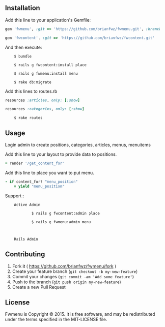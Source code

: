 ## Installation

Add this line to your application's Gemfile:

```ruby
gem 'fwmenu', :git => 'https://github.com/brianfwz/fwmenu.git', :branch => "v2"
```
```ruby
gem 'fwcontent', :git => 'https://github.com/brianfwz/fwcontent.git'
```
And then execute:

		$ bundle

		$ rails g fwcontent:install place

		$ rails g fwmenu:install menu

		$ rake db:migrate

Add this lines to routes.rb 

```ruby
resources :articles, only: [:show]
```
```ruby
resources :categories, only: [:show]
```

		$ rake routes

## Usage

Login admin to create positions, categories, articles, menus, menuitems 

Add this line to your layout to provide data to positions. 

```ruby
= render '/get_content_for'
```
Add this line to place you want to put menu.

```ruby
- if content_for? "menu_position"
	= yield "menu_position"
```

Support :

		Active Admin

				$ rails g fwcontent:admin place

				$ rails g fwmenu:admin menu



		Rails Admin

## Contributing

1. Fork it ( https://github.com/brianfwz/fwmenu/fork   )
2. Create your feature branch (`git checkout -b my-new-feature`)
3. Commit your changes (`git commit -am 'Add some feature'`)
4. Push to the branch (`git push origin my-new-feature`)
5. Create a new Pull Request

## License
Fwmenu is Copyright © 2015. It is free software, and may be redistributed under the terms specified in the MIT-LICENSE file.